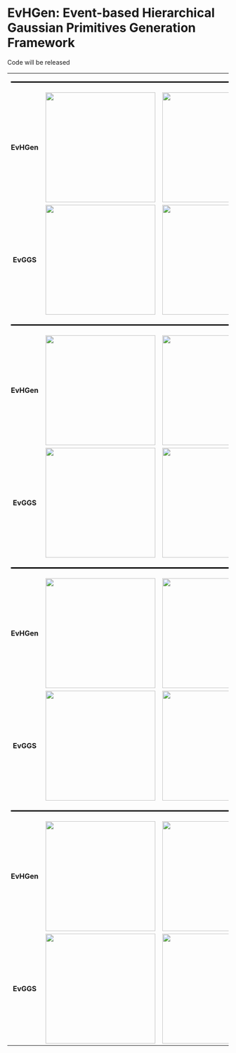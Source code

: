 # EvHGen: Event-based Hierarchical Gaussian Primitives Generation Framework
Code will be released






<table>
  <tr><td colspan="4"><hr style="height:3px;border:none;background-color:#000;"/></td></tr>
  <tr>
    <td align="center"><b>EvHGen</b></td>
    <td align="center"><img src="videos/EvHGen_1.gif" width="250"/></td>
    <td align="center"><img src="videos/EvHGen_2.gif" width="250"/></td>
    <td align="center"><img src="videos/EvHGen_3.gif" width="250"/></td>
  </tr>
  <tr>
    <td align="center"><b>EvGGS</b></td>
    <td align="center"><img src="videos/EvGGS_1.gif" width="250"/></td>
    <td align="center"><img src="videos/EvGGS_2.gif" width="250"/></td>
    <td align="center"><img src="videos/EvGGS_3.gif" width="250"/></td>
  </tr>
  <tr><td colspan="4"><hr style="height:3px;border:none;background-color:#000;"/></td></tr>

  <tr>
    <td align="center"><b>EvHGen</b></td>
    <td align="center"><img src="videos/EvHGen_4.gif" width="250"/></td>
    <td align="center"><img src="videos/EvHGen_5.gif" width="250"/></td>
    <td align="center"><img src="videos/EvHGen_6.gif" width="250"/></td>
  </tr>
  <tr>
    <td align="center"><b>EvGGS</b></td>
    <td align="center"><img src="videos/EvGGS_4.gif" width="250"/></td>
    <td align="center"><img src="videos/EvGGS_5.gif" width="250"/></td>
    <td align="center"><img src="videos/EvGGS_6.gif" width="250"/></td>
  </tr>
  <tr><td colspan="4"><hr style="height:3px;border:none;background-color:#000;"/></td></tr>


  <tr>
    <td align="center"><b>EvHGen</b></td>
    <td align="center"><img src="videos/EvHGen_7.gif" width="250"/></td>
    <td align="center"><img src="videos/EvHGen_8.gif" width="250"/></td>
    <td align="center"><img src="videos/EvHGen_9.gif" width="250"/></td>
  </tr>
  <tr>
    <td align="center"><b>EvGGS</b></td>
    <td align="center"><img src="videos/EvGGS_7.gif" width="250"/></td>
    <td align="center"><img src="videos/EvGGS_8.gif" width="250"/></td>
    <td align="center"><img src="videos/EvGGS_9.gif" width="250"/></td>
  </tr>
  <tr><td colspan="4"><hr style="height:3px;border:none;background-color:#000;"/></td></tr>

  <tr>
    <td align="center"><b>EvHGen</b></td>
    <td align="center"><img src="videos/EvHGen_10.gif" width="250"/></td>
    <td align="center"><img src="videos/EvHGen_11.gif" width="250"/></td>
    <td align="center"><img src="videos/EvHGen_12.gif" width="250"/></td>
  </tr>
  <tr>
    <td align="center"><b>EvGGS</b></td>
    <td align="center"><img src="videos/EvGGS_10.gif" width="250"/></td>
    <td align="center"><img src="videos/EvGGS_11.gif" width="250"/></td>
    <td align="center"><img src="videos/EvGGS_12.gif" width="250"/></td>
  </tr>
</table>
